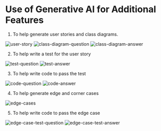 # Use of Generative AI for Additional Features 

1. To help generate user stories and class diagrams. 

![user-story](./images/user-story.png)
![class-diagram-question](./images/class-diagram-q.png)
![class-diagram-answer](./images/class-diagram-a.png)

2. To help write a test for the user story

![test-question](./images/test-q.png)
![test-answer](./images/test-a.png)

3. To help write code to pass the test 

![code-question](./images/code-q.png)
![code-answer](./images/code-a.png)

4. To help generate edge and corner cases

![edge-cases](./images/edge-cases.png)

5. To help write code to pass the edge case 

![edge-case-test-question](./images/edge-case-test-q.png)
![edge-case-test-answer](./images/edge-case-test-a.png)